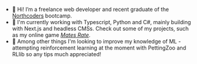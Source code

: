 - 👋 Hi! I’m a freelance web developer and recent graduate of the [Northcoders](https://northcoders.com/) bootcamp.
- 👀 I'm currently working with Typescript, Python and C#, mainly building with Next.js and headless CMSs. Check out some of my projects, such as my online game [*Mates Rate*](https://github.com/jakejones2/mates-rate).
- 🌱 Among other things I'm looking to improve my knowledge of ML - attempting reinforcement learning at the moment with PettingZoo and RLlib so any tips much appreciated! 

<!---
jakejones2/jakejones2 is a ✨ special ✨ repository because its `README.md` (this file) appears on your GitHub profile.
You can click the Preview link to take a look at your changes.
--->
